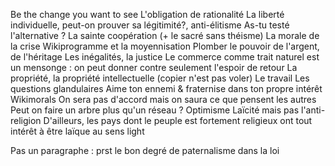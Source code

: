 Be the change you want to see
L'obligation de rationalité
La liberté individuelle, peut-on prouver sa légitimité?, anti-élitisme
As-tu testé l'alternative ?
La sainte coopération (+ le sacré sans théisme)
La morale de la crise
Wikiprogramme et la moyennisation
Plomber le pouvoir de l'argent, de l'héritage
Les inégalités, la justice
	Le commerce comme trait naturel est un mensonge : on peut donner contre seulement l'espoir de retour
La propriété, la propriété intellectuelle (copier n'est pas voler)
Le travail
Les questions glandulaires
Aime ton ennemi & fraternise dans ton propre intérêt
Wikimorals
	On sera pas d'accord mais on saura ce que pensent les autres 
	Peut on faire un arbre plus qu'un réseau ?
Optimisme
Laïcité mais pas l'anti-religion
	D'ailleurs, les pays dont le peuple est fortement religieux ont tout intérêt à être laïque au sens light

Pas un paragraphe :
	prst
	le bon degré de paternalisme dans la loi
